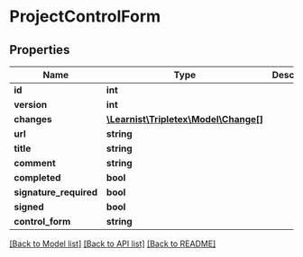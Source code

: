 # ProjectControlForm

## Properties
Name | Type | Description | Notes
------------ | ------------- | ------------- | -------------
**id** | **int** |  | [optional] 
**version** | **int** |  | [optional] 
**changes** | [**\Learnist\Tripletex\Model\Change[]**](Change.md) |  | [optional] 
**url** | **string** |  | [optional] 
**title** | **string** |  | 
**comment** | **string** |  | 
**completed** | **bool** |  | [optional] 
**signature_required** | **bool** |  | [optional] 
**signed** | **bool** |  | [optional] 
**control_form** | **string** |  | [optional] 

[[Back to Model list]](../../README.md#documentation-for-models) [[Back to API list]](../../README.md#documentation-for-api-endpoints) [[Back to README]](../../README.md)


